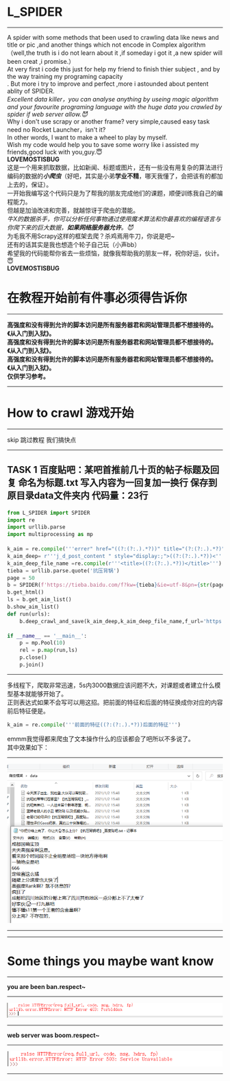 # L_SPIDER
****
A spider with some methods that been used to crawling data like news and title or pic ,and another things which not encode in  Complex algorithm（well,the truth is i do not learn about it ,if someday i got it ,a new spider will been creat ,i promise.）<br>
At very first i code this just for help my friend to finish thier subject , and by the way training my programing capacity<br>.
But more i try to improve and perfect ,more i astounded about pentent ablity of SPIDER.<br>
_Excellent data killer，you can analyse anything by useing magic algorithm and your favourite programing language with the huge data you crawled by spider if web server allow.😈_<br>
Why i don't use scrapy or another frame? very simple,caused easy task need no Rocket Launcher，isn't it? <br>
In other words, I want to make a wheel to play by myself.<br>
Wish my code would help you to save some worry like i assisted my friends,good luck with you,guy.😇<br>
                                                                                                                                            __LOVEMOSTISBUG__<br>
这是一个用来抓取数据，比如新闻、标题或图片，还有一些没有用复杂的算法进行编码的数据的***小爬虫***（好吧，其实是小弟**学业不精**，哪天我懂了，会把该有的都加上去的，保证）。<br>
一开始我编写这个代码只是为了帮我的朋友完成他们的课题，顺便训练我自己的编程能力。<br>
但越是加油改进和完善，就越惊讶于爬虫的潜能。<br>
_牛X的数据杀手，你可以分析任何事物通过使用魔术算法和你最喜欢的编程语言与你爬下来的巨大数据，**如果网络服务器允许**。😈_<br>
为毛我不用Scrapy这样的框架去爬？杀鸡焉用牛刀，你说是吧~<br>
还有的话其实是我也想造个轮子自己玩（小声bb）<br>
希望我的代码能帮你省去一些烦恼，就像我帮助我的朋友一样，祝你好运，伙计。😇<br>
                                                                                                                                           __LOVEMOSTISBUG__  <br>
# 在教程开始前有件事必须得告诉你
****
**高强度和没有得到允许的脚本访问是所有服务器君和网站管理员都不想接待的。《从入门到入狱》。**<br>
**高强度和没有得到允许的脚本访问是所有服务器君和网站管理员都不想接待的。《从入门到入狱》。**<br>
**高强度和没有得到允许的脚本访问是所有服务器君和网站管理员都不想接待的。《从入门到入狱》。**<br>
**仅供学习参考。**<br>
****

# How to crawl 游戏开始
****
skip 跳过教程 我们搞快点
****
## TASK 1 百度贴吧：某吧首推前几十页的帖子标题及回复 命名为标题.txt 写入内容为一回复加一换行 保存到原目录data文件夹内 代码量：23行
```python
from L_SPIDER import SPIDER
import re
import urllib.parse
import multiprocessing as mp

k_aim = re.compile('''errer" href="((?:(?:.).*?))" title="(?:(?:.).*?)"''')
k_aim_deep= r'''j_d_post_content " style="display:;">((?:(?:.).*?))<'''
k_aim_deep_file_name =re.compile(r'''<title>((?:(?:.).*?))</title>''')
tieba = urllib.parse.quote('抗压背锅')
page = 50
b = SPIDER(f'https://tieba.baidu.com/f?kw={tieba}&ie=utf-8&pn={str(page)}',k_aim)
b.get_html()
ls = b.get_aim_list()
b.show_aim_list()
def run(urls):
    b.deep_crawl_and_save(k_aim_deep,k_aim_deep_file_name,f_url='https://tieba.baidu.com')

if __name__ == '__main__':
    p = mp.Pool(10)
    rel = p.map(run,ls)
    p.close()
    p.join()
```
****
多线程下，爬取非常迅速，5s内3000数据应该问题不大，对课题或者建立什么模型基本就能够开始了。<br>
正则表达式如果不会写可以用这招。把前面的特征和后面的特征换成你对应的内容前后特征便是。<br>
```python
k_aim = re.compile('''前面的特征((?:(?:.).*?))后面的特征''')
```
emmm我觉得都来爬虫了文本操作什么的应该都会了吧所以不多说了。<br>
其中效果如下：
****
![hope_you_luck](https://github.com/LOVEMOSTISBUG/another_files/blob/main/tieba0.PNG)  
****

****

# Some things you maybe want know
****
**you are been ban.respect~**<br>
****
![hope_you_luck](https://github.com/LOVEMOSTISBUG/another_files/blob/main/hope_you_luck.png)  
****
**web server was boom.respect~**<br>
****
![bad news](https://github.com/LOVEMOSTISBUG/another_files/blob/main/bad_news.png)  
****
